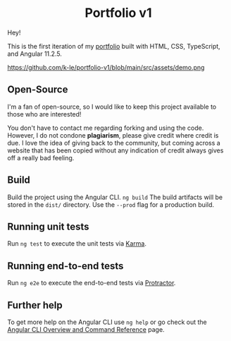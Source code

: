 <h1 align="center">Portfolio v1</h1>

Hey!

This is the first iteration of my [portfolio](https://k-le.github.io/portfolio-v1) built with HTML, CSS, TypeScript, and Angular 11.2.5.

https://github.com/k-le/portfolio-v1/blob/main/src/assets/demo.png

<h2>Open-Source</h2>
I'm a fan of open-source, so I would like to keep this project available to those who are interested!

You don't have to contact me regarding forking and using the code. However, I do not condone **plagiarism**, please give credit where credit is due. I love
the idea of giving back to the community, but coming across a website that has been copied without any indication of credit always gives off a really
bad feeling.

## Build

Build the project using the Angular CLI. `ng build` The build artifacts will be stored in the `dist/` directory. Use the `--prod` flag for a production build.

## Running unit tests

Run `ng test` to execute the unit tests via [Karma](https://karma-runner.github.io).

## Running end-to-end tests

Run `ng e2e` to execute the end-to-end tests via [Protractor](http://www.protractortest.org/).

## Further help

To get more help on the Angular CLI use `ng help` or go check out the [Angular CLI Overview and Command Reference](https://angular.io/cli) page.

